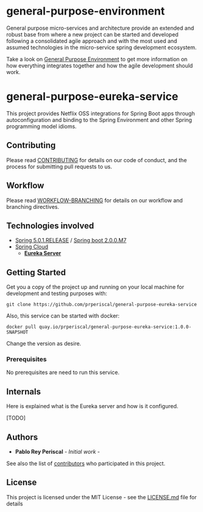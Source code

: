 # general-purpose-environment

General purpose micro-services and architecture provide an extended and robust base from where a new project
can be started and developed following a consolidated agile approach and with the most used and assumed technologies in the 
micro-service spring development ecosystem.

Take a look on [General Purpose Environment](https://gist.github.com/prperiscal/900729941edc5d5ddaaf9e21e5055a62) to get more information on how everything integrates together and how the agile development should work.

# general-purpose-eureka-service

This project provides Netflix OSS integrations for Spring Boot apps through autoconfiguration and binding to the Spring Environment and other Spring programming model idioms. 


## Contributing

Please read [CONTRIBUTING](https://gist.github.com/prperiscal/900729941edc5d5ddaaf9e21e5055a62) for details on our code of conduct, and the process for submitting pull requests to us.

## Workflow

Please read [WORKFLOW-BRANCHING](https://gist.github.com/prperiscal/ce8b8b5a9e0f79378475243e2d227011) for details on our workflow and branching directives. 

## Technologies involved

* [Spring 5.0.1.RELEASE](https://spring.io/) / [Spring boot 2.0.0.M7](https://projects.spring.io/spring-boot/)
* [Spring Cloud](https://cloud.spring.io/spring-cloud-netflix/)
  * [__Eureka Server__](https://github.com/Netflix/eureka/blob/master/README.md)

## Getting Started

Get you a copy of the project up and running on your local machine for development and testing purposes with:
```
git clone https://github.com/prperiscal/general-purpose-eureka-service
```
Also, this service can be started with docker:
```
docker pull quay.io/prperiscal/general-purpose-eureka-service:1.0.0-SNAPSHOT
```
Change the version as desire.

### Prerequisites

No prerequisites are need to run this service.

## Internals

Here is explained what is the Eureka server and how is it configured.

[TODO]

## Authors

* **Pablo Rey Periscal** - *Initial work* -

See also the list of [contributors]() who participated in this project.

## License

This project is licensed under the MIT License - see the [LICENSE.md](LICENSE.md) file for details

